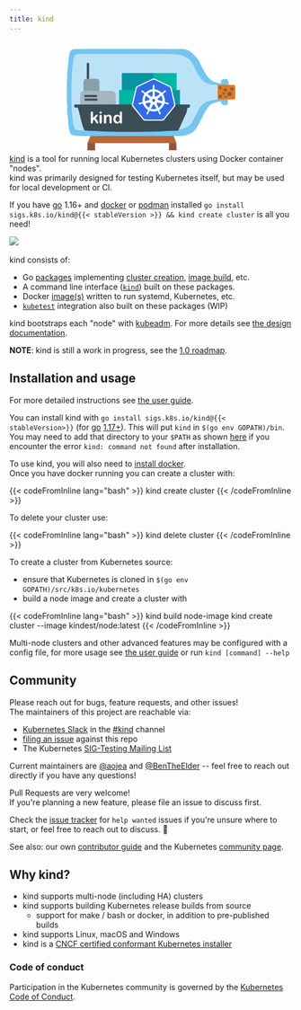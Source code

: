 ```yaml
---
title: kind
---
```

<p style="text-align: center; margin-top: 2em; margin-bottom: -.75em;"><img alt="kind" src="./logo/logo.png" width="300px" /></p>

[kind] is a tool for running local Kubernetes clusters using Docker container "nodes".  
kind was primarily designed for testing Kubernetes itself, but may be used for local development or CI.

If you have [go] 1.16+ and [docker] or [podman] installed `go install sigs.k8s.io/kind@{{< stableVersion >}} && kind create cluster` is all you need!

<img src="images/kind-create-cluster.png" />

kind consists of:

- Go [packages][packages] implementing [cluster creation][cluster package], [image build][build package], etc.
- A command line interface ([`kind`][kind cli]) built on these packages.
- Docker [image(s)][images] written to run systemd, Kubernetes, etc.
- [`kubetest`][kubetest] integration also built on these packages (WIP)

kind bootstraps each "node" with [kubeadm][kubeadm]. For more details see [the design documentation][design doc].

**NOTE**: kind is still a work in progress, see the [1.0 roadmap].

## Installation and usage

For more detailed instructions see [the user guide][user guide].

You can install kind with `go install sigs.k8s.io/kind@{{< stableVersion>}}` (for [go] [1.17+][go-supported]). This will put `kind` in
`$(go env GOPATH)/bin`. You may need to add that directory to your `$PATH` as
shown [here](https://golang.org/doc/code.html#GOPATH) if you encounter the error
`kind: command not found` after installation.

To use kind, you will also need to [install docker].  
Once you have docker running you can create a cluster with:

{{< codeFromInline lang="bash" >}}
kind create cluster
{{< /codeFromInline >}}

To delete your cluster use:

{{< codeFromInline lang="bash" >}}
kind delete cluster
{{< /codeFromInline >}}

<!--TODO(bentheelder): improve this part of the guide-->
To create a cluster from Kubernetes source:

- ensure that Kubernetes is cloned in `$(go env GOPATH)/src/k8s.io/kubernetes`
- build a node image and create a cluster with 

{{< codeFromInline lang="bash" >}}
kind build node-image
kind create cluster --image kindest/node:latest
{{< /codeFromInline >}}

Multi-node clusters and other advanced features may be configured with a config
file, for more usage see [the user guide][user guide] or run `kind [command] --help`

## Community

Please reach out for bugs, feature requests, and other issues!  
The maintainers of this project are reachable via:

- [Kubernetes Slack] in the [#kind] channel
- [filing an issue] against this repo
- The Kubernetes [SIG-Testing Mailing List]

Current maintainers are [@aojea] and [@BenTheElder] -- feel free to
reach out directly if you have any questions!

Pull Requests are very welcome!  
If you're planning a new feature, please file an issue to discuss first.

Check the [issue tracker] for `help wanted` issues if you're unsure where to
start, or feel free to reach out to discuss. 🙂

See also: our own [contributor guide] and the Kubernetes [community page]. 

## Why kind?

- kind supports multi-node (including HA) clusters
- kind supports building Kubernetes release builds from source
  - support for make / bash or docker, in addition to pre-published builds
- kind supports Linux, macOS and Windows
- kind is a [CNCF certified conformant Kubernetes installer](https://landscape.cncf.io/?selected=kind)

### Code of conduct

Participation in the Kubernetes community is governed by the [Kubernetes Code of Conduct].

<!--links-->
[kind]: https://sigs.k8s.io/kind
[go]: https://golang.org/
[go-supported]: https://golang.org/doc/devel/release.html#policy
[docker]: https://www.docker.com/
[podman]: https://podman.io/
[community page]: https://kubernetes.io/community/
[Kubernetes Code of Conduct]: https://github.com/kubernetes/community/blob/master/code-of-conduct.md
[Go Report Card Badge]: https://goreportcard.com/badge/sigs.k8s.io/kind
[Go Report Card]: https://goreportcard.com/report/sigs.k8s.io/kind
[conformance tests]: https://github.com/kubernetes/community/blob/master/contributors/devel/sig-architecture/conformance-tests.md
[packages]: https://github.com/kubernetes-sigs/kind/tree/main/pkg
[cluster package]: https://github.com/kubernetes-sigs/kind/tree/main/pkg/cluster
[build package]: https://github.com/kubernetes-sigs/kind/tree/main/pkg/build
[kind cli]: https://github.com/kubernetes-sigs/kind/tree/main/main.go
[images]: https://github.com/kubernetes-sigs/kind/tree/main/images
[kubetest]: https://github.com/kubernetes/test-infra/tree/master/kubetest
[kubeadm]: https://kubernetes.io/docs/reference/setup-tools/kubeadm/kubeadm/
[design doc]: ./docs/design/initial
[user guide]: ./docs/user/quick-start
[SIG-Testing Mailing List]: https://groups.google.com/forum/#!forum/kubernetes-sig-testing
[issue tracker]: https://github.com/kubernetes-sigs/kind/issues
[filing an issue]: https://github.com/kubernetes-sigs/kind/issues/new
[Kubernetes Slack]: https://slack.k8s.io/
[#kind]: https://kubernetes.slack.com/messages/CEKK1KTN2/
[1.0 roadmap]: /docs/contributing/1.0-roadmap
[install docker]: https://docs.docker.com/install/
[@BenTheElder]: https://github.com/BenTheElder
[@aojea]: https://github.com/aojea
[contributor guide]: /docs/contributing/getting-started
